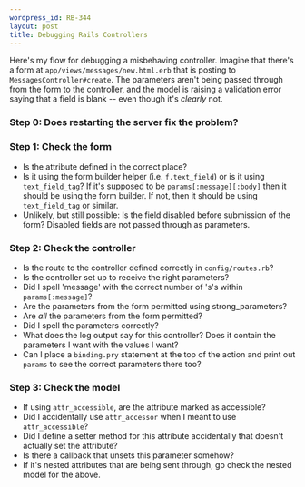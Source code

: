 ```yaml
--- 
wordpress_id: RB-344
layout: post
title: Debugging Rails Controllers
---
```


Here's my flow for debugging a misbehaving controller. Imagine that there's a form at `app/views/messages/new.html.erb` that is posting to `MessagesController#create`. The parameters aren't being passed through from the form to the controller, and the model is raising a validation error saying that a field is blank -- even though it's *clearly* not.

### Step 0: Does restarting the server fix the problem?

### Step 1: Check the form

* Is the attribute defined in the correct place? 
* Is it using the form builder helper (i.e. `f.text_field`) or is it using `text_field_tag`? If it's supposed to be `params[:message][:body]` then it should be using the form builder. If not, then it should be using `text_field_tag` or similar.
* Unlikely, but still possible: Is the field disabled before submission of the form? Disabled fields are not passed through as parameters.

### Step 2: Check the controller

* Is the route to the controller defined correctly in `config/routes.rb`?
* Is the controller set up to receive the right parameters?
* Did I spell 'message' with the correct number of 's's within `params[:message]`?
* Are the parameters from the form permitted using strong_parameters?
* Are *all* the parameters from the form permitted?
* Did I spell the parameters correctly? 
* What does the log output say for this controller? Does it contain the parameters I want with the values I want?
* Can I place a `binding.pry` statement at the top of the action and print out `params` to see the correct parameters there too?

### Step 3: Check the model

* If using `attr_accessible`, are the attribute marked as accessible?
* Did I accidentally use `attr_accessor` when I meant to use `attr_accessible`?
* Did I define a setter method for this attribute accidentally that doesn't actually set the attribute?
* Is there a callback that unsets this parameter somehow?
* If it's nested attributes that are being sent through, go check the nested model for the above.



